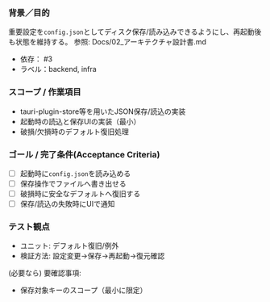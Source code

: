 ### 背景／目的
重要設定を`config.json`としてディスク保存/読み込みできるようにし、再起動後も状態を維持する。
参照: Docs/02_アーキテクチャ設計書.md

- 依存： #3
- ラベル：backend, infra

### スコープ / 作業項目
- tauri-plugin-store等を用いたJSON保存/読込の実装
- 起動時の読込と保存UIの実装（最小）
- 破損/欠損時のデフォルト復旧処理

### ゴール / 完了条件(Acceptance Criteria)
- [ ] 起動時に`config.json`を読み込める
- [ ] 保存操作でファイルへ書き出せる
- [ ] 破損時に安全なデフォルトへ復旧する
- [ ] 保存/読込の失敗時にUIで通知

### テスト観点
- ユニット: デフォルト復旧/例外
- 検証方法: 設定変更→保存→再起動→復元確認

(必要なら) 要確認事項:
- 保存対象キーのスコープ（最小に限定）

